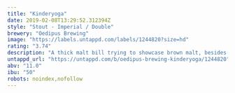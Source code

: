 ```yaml
---
title: "Kinderyoga"
date: 2019-02-08T13:29:52.312394Z
style: "Stout - Imperial / Double"
brewery: "Oedipus Brewing"
image: "https://labels.untappd.com/labels/1244820?size=hd"
rating: "3.74"
description: "A thick malt bill trying to showcase brown malt, besides chocolate, roasted and some caramel malts. Hopped with East Kent Goldings and some Chinook as late hops."
untappd_url: "https://untappd.com/b/oedipus-brewing-kinderyoga/1244820"
abv: "11.0"
ibu: "50"
robots: noindex,nofollow
---
```

